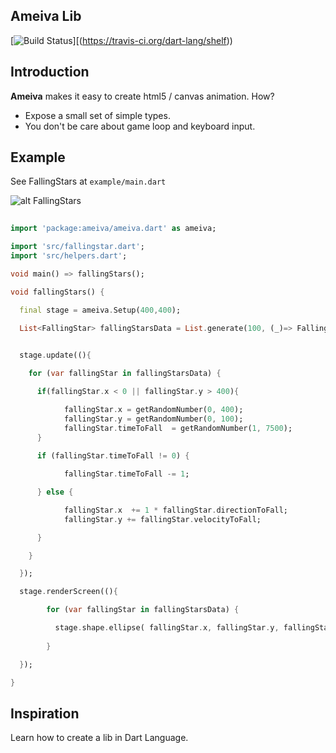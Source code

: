 ## Ameiva **Lib**

[![Build Status](https://travis-ci.org/ravencodde/ameiva.svg?branch=master)][(https://travis-ci.org/dart-lang/shelf))

## Introduction

**Ameiva** makes it easy to create html5 / canvas animation. How?

* Expose a small set of simple types.
* You don't be care about game loop and keyboard input.

## Example

See FallingStars at `example/main.dart` 

![alt FallingStars](https://github.com/ameiva/blob/master/fallingstars.png)



```dart
  
import 'package:ameiva/ameiva.dart' as ameiva;

import 'src/fallingstar.dart';
import 'src/helpers.dart';

void main() => fallingStars();

void fallingStars() {

  final stage = ameiva.Setup(400,400);

  List<FallingStar> fallingStarsData = List.generate(100, (_)=> FallingStar(getRandomNumber, 400,100));
 

  stage.update((){

    for (var fallingStar in fallingStarsData) {

      if(fallingStar.x < 0 || fallingStar.y > 400){

            fallingStar.x = getRandomNumber(0, 400);
            fallingStar.y = getRandomNumber(0, 100);
            fallingStar.timeToFall  = getRandomNumber(1, 7500);
      }
      
      if (fallingStar.timeToFall != 0) {

            fallingStar.timeToFall -= 1;

      } else {

            fallingStar.x  += 1 * fallingStar.directionToFall;
            fallingStar.y += fallingStar.velocityToFall;

      }

    }

  });

  stage.renderScreen((){

        for (var fallingStar in fallingStarsData) {

          stage.shape.ellipse( fallingStar.x, fallingStar.y, fallingStar.diameter, 0, 360, lineColor: fallingStar.color );
          
        }

  });   

}

```

## Inspiration

Learn how to create a lib in Dart Language.